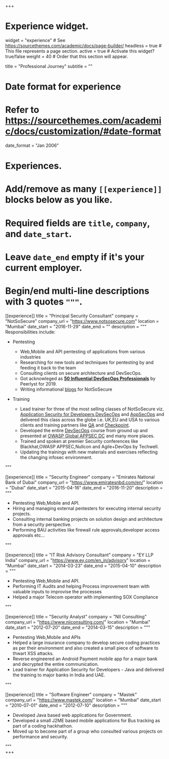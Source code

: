 +++
# Experience widget.
widget = "experience"  # See https://sourcethemes.com/academic/docs/page-builder/
headless = true  # This file represents a page section.
active = true  # Activate this widget? true/false
weight = 40  # Order that this section will appear.

title = "Professional Journey"
subtitle = ""

# Date format for experience
#   Refer to https://sourcethemes.com/academic/docs/customization/#date-format
date_format = "Jan 2006"

# Experiences.
#   Add/remove as many `[[experience]]` blocks below as you like.
#   Required fields are `title`, `company`, and `date_start`.
#   Leave `date_end` empty if it's your current employer.
#   Begin/end multi-line descriptions with 3 quotes `"""`.
[[experience]]
  title = "Principal Security Consultant"
  company = "NotSoSecure"
  company_url = "https://www.notsosecure.com"
  location = "Mumbai"
  date_start = "2016-11-29"
  date_end = ""
  description = """
  Responsibilities include:

  * Pentesting
    - Web,Mobile and API pentesting of applications from various industries
    - Researching for new tools and techniques for pentesting by and feeding it back to the team
    - Consulting clients on secure architecture and DevSecOps.
    - Got acknowleged as [**50 Influential DevSecOps Professionals**](https://www.peerlyst.com/posts/peerlyst-community-ebook-50-influential-devsecops-professionals-peerlyst) by Peerlyst for 2019.
    - Writing informational [blogs](https://www.notsosecure.com/author/rohit/) for NotSoSecure

  * Training
    - Lead trainer for three of the most selling classes of NotSoSecure viz. [Application Security for Developers](https://www.notsosecure.com/hacking-training/appsec-for-developers/),[DevSecOps](https://www.notsosecure.com/hacking-training/devsecops/) and [AppSecOps](https://www.notsosecure.com/hacking-training/appsecops/) and delivered this class across the globe i.e. UK,EU and USA to various clients and training partners like [QA](https://www.qa.com/course-catalogue/courses/application-security-for-developers-qaappsec/) and [Checkpoint](https://www.checkpoint.com/solutions/devops-security/).
    - Developed the entire [DevSecOps](https://www.notsosecure.com/hacking-training/devsecops/) course from ground up and presented at [OWASP Global APPSEC DC](https://globalappsecdc2019.sched.com/event/SKIC) and many more places.
    - Trained and spoken at premier Security conferences like Blackhat,OWASP APPSEC,Nullcon and Agile+DevOps by Techwell.
    - Updating the trainings with new materials and exercises reflecting the changing infosec environment.
  
  """

[[experience]]
  title = "Security Engineer"
  company = "Emirates National Bank of Dubai"
  company_url = "https://www.emiratesnbd.com/en/"
  location = "Dubai"
  date_start = "2015-04-16"
  date_end = "2016-11-20"
  description = """
  - Pentesting Web,Mobile and API.
  - Hiring and managing external pentesters for executing internal security projects.
  - Consulting internal banking projects on solution design and architecture from a security perspective.
  - Performing BAU activities like firewall rule approvals,developer access approvals etc...

  """

[[experience]]
  title = "IT Risk Advisory Consultant"
  company = "EY LLP India"
  company_url = "https://www.ey.com/en_in/advisory"
  location = "Mumbai"
  date_start = "2014-03-23"
  date_end = "2015-04-10"
  description = """
  - Pentesting Web,Mobile and API.
  - Performing IT Audits and helping Process improvement team with valuable inputs to improvise the processes
  - Helped a major Telecom operator with implementing SOX Compliance
  
  """

[[experience]]
  title = "Security Analyst"
  company = "NII Consulting"
  company_url = "https://www.niiconsulting.com/"
  location = "Mumbai"
  date_start = "2012-07-20"
  date_end = "2014-03-15"
  description = """
  - Pentesting Web,Mobile and APIs
  - Helped a large insurance company to develop secure coding practices as per their environment and also created a small piece of software to thwart XSS attacks.
  - Reverse engineered an Android Payment mobile app for a major bank and decrypted the entire communication.
  - Lead trainer for Application Security for Developers - Java and delivered the training to major banks in India and UAE.  
  
  """ 

[[experience]]
  title = "Software Engineer"
  company = "Mastek"
  company_url = "https://www.mastek.com/"
  location = "Mumbai"
  date_start = "2010-07-01"
  date_end = "2012-07-10"
  description = """
  - Developed Java based web applications for Government.
  - Developed a small J2ME based mobile applications for Bus tracking as part of a coding hackhathon.
  - Moved up to become part of a group who consulted various projects on performance and security.  
  
  """     
+++
